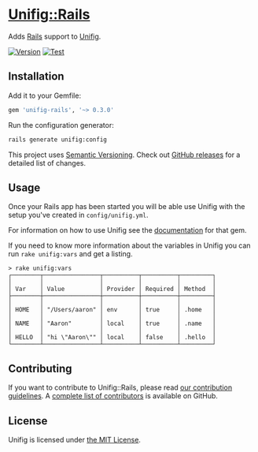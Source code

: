 # [Unifig::Rails][]

Adds [Rails][] support to [Unifig][].

[![Version](https://img.shields.io/gem/v/unifig-rails.svg?style=flat-square)](https://rubygems.org/gems/unifig-rails)
[![Test](https://img.shields.io/github/workflow/status/AaronLasseigne/unifig-rails/Test?label=Test&style=flat-square)](https://github.com/AaronLasseigne/unifig-rails/actions?query=workflow%3ATest)

## Installation

Add it to your Gemfile:

``` rb
gem 'unifig-rails', '~> 0.3.0'
```

Run the configuration generator:

``` sh
rails generate unifig:config
```

This project uses [Semantic Versioning][].
Check out [GitHub releases][] for a detailed list of changes.

## Usage

Once your Rails app has been started you will be able use Unifig with the setup you've created in `config/unifig.yml`.

For information on how to use Unifig see the [documentation][] for that gem.

If you need to know more information about the variables in Unifig you can run `rake unifig:vars` and get a listing.

```
> rake unifig:vars
┌────────┬────────────────┬──────────┬──────────┬─────────┐
│        │                │          │          │         │
│ Var    │ Value          │ Provider │ Required │ Method  │
├────────┼────────────────┼──────────┼──────────┼─────────┤
│        │                │          │          │         │
│ HOME   │ "/Users/aaron" │ env      │ true     │ .home   │
│        │                │          │          │         │
│ NAME   │ "Aaron"        │ local    │ true     │ .name   │
│        │                │          │          │         │
│ HELLO  │ "hi \"Aaron\"" │ local    │ false    │ .hello  │
└────────┴────────────────┴──────────┴──────────┴─────────┘

```

## Contributing

If you want to contribute to Unifig::Rails, please read [our contribution guidelines][].
A [complete list of contributors][] is available on GitHub.

## License

Unifig is licensed under [the MIT License][].

[Unifig::Rails]: https://github.com/AaronLasseigne/unifig-rails
[Rails]: https://rubyonrails.org
[Unifig]: https://github.com/AaronLasseigne/unifig
[documentation]: https://github.com/AaronLasseigne/unifig#usage
[Semantic Versioning]: http://semver.org/spec/v2.0.0.html
[GitHub releases]: https://github.com/AaronLasseigne/unifig-rails/releases
[our contribution guidelines]: CONTRIBUTING.md
[complete list of contributors]: https://github.com/AaronLasseigne/unifig-rails/graphs/contributors
[the MIT License]: LICENSE.txt
